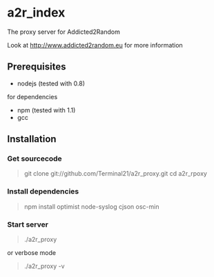 a2r_index
=========

The proxy server for Addicted2Random

Look at http://www.addicted2random.eu for more information

Prerequisites
-------------

* nodejs (tested with 0.8)

for dependencies

* npm (tested with 1.1)
* gcc

Installation
------------

### Get sourcecode

> git clone git://github.com/Terminal21/a2r_proxy.git
> cd a2r_rpoxy

### Install dependencies

> npm install optimist node-syslog cjson osc-min

### Start server

> ./a2r_proxy

or verbose mode

> ./a2r_proxy -v
